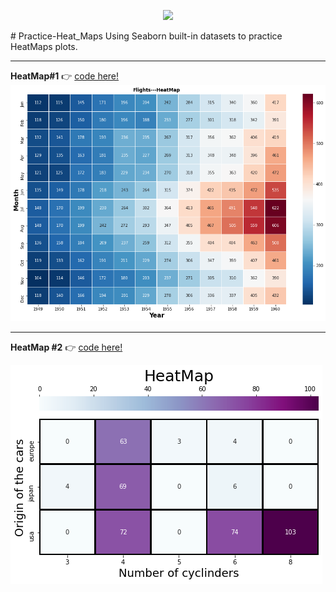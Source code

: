 <p align="center">
  <img src="https://raw.githubusercontent.com/mwaskom/seaborn/master/doc/_static/logo-wide-lightbg.svg">
</p>
# Practice-Heat_Maps
Using Seaborn built-in datasets to practice HeatMaps plots.

---
**HeatMap#1** :point_right: [code here!](https://github.com/nicoambrosis/Practice-Heat_Maps/blob/main/Flights%20Heat%20Map.ipynb)
![HeatMap_#1](https://github.com/nicoambrosis/Practice-Heat_Maps/blob/main/Flights.png)


---
**HeatMap #2** :point_right: [code here!](https://github.com/nicoambrosis/Practice-Heat_Maps/blob/main/mpg_Heat_map.ipynb)

![HeatMap_#2](https://github.com/nicoambrosis/Practice-Heat_Maps/blob/main/mpg_Heat_Map.png)


